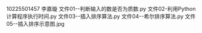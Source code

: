 10225501457 李嘉璇
文件01--判断输入的数是否为质数.py
文件02-利用Python计算程序执行时间.py
文件03--插入排序算法.py
文件04--希尔排序算法.py
文件05--插入排序示意图.jpg
